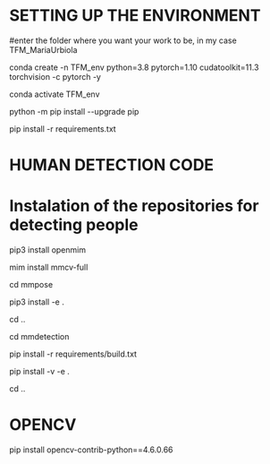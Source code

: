 # SETTING UP THE ENVIRONMENT
#enter the folder where you want your work to be, in my case TFM_MariaUrbiola

conda create -n TFM_env python=3.8 pytorch=1.10 cudatoolkit=11.3 torchvision -c pytorch -y

conda activate TFM_env

python -m pip install --upgrade pip

pip install -r requirements.txt


# HUMAN DETECTION CODE

# Instalation of the repositories for detecting people
pip3 install openmim


mim install mmcv-full


cd mmpose

pip3 install -e .

cd ..


cd mmdetection

pip install -r requirements/build.txt

pip install -v -e .

cd ..



# OPENCV
pip install opencv-contrib-python==4.6.0.66

